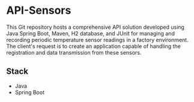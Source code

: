 # API-Sensors
This Git repository hosts a comprehensive API solution developed using Java Spring Boot, Maven, H2 database, and JUnit for managing and recording periodic temperature sensor readings in a factory environment. The client's request is to create an application capable of handling the registration and data transmission from these sensors.

## Stack
* Java
* Spring Boot
